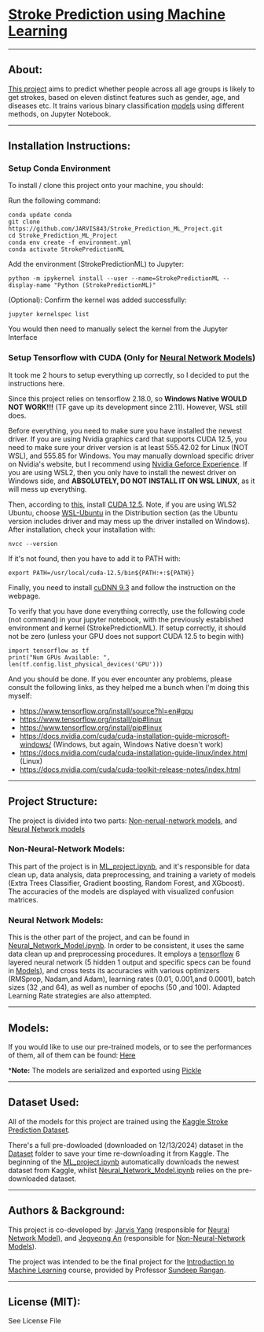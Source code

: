 [Stroke Prediction using Machine Learning](https://github.com/JARVIS843/Stroke_Prediction_ML_Project)
=========================================
---
## About:
[This project](https://github.com/JARVIS843/Stroke_Prediction_ML_Project) aims to predict whether people across all age groups is likely to get strokes, based on eleven distinct features such as gender, age, and diseases etc. It trains various binary classification  [models](#models) using different methods, on Jupyter Notebook.

--- 
## Installation Instructions:

### Setup Conda Environment
To install / clone this project onto your machine, you should:

Run the following command:
```
conda update conda
git clone https://github.com/JARVIS843/Stroke_Prediction_ML_Project.git
cd Stroke_Prediction_ML_Project
conda env create -f environment.yml
conda activate StrokePredictionML
```

Add the environment (StrokePredictionML) to Jupyter:
```
python -m ipykernel install --user --name=StrokePredictionML --display-name "Python (StrokePredictionML)"
```

(Optional): Confirm the kernel was added successfully:
```
jupyter kernelspec list
```
You would then need to manually select the kernel from the Jupyter Interface

### Setup Tensorflow with CUDA (Only for [Neural Network Models](#neural-network-models))
It took me 2 hours to setup everything up correctly, so I decided to put the instructions here.

Since this project relies on tensorflow 2.18.0, so **Windows Native WOULD NOT WORK!!!** (TF gave up its development since 2.11). However, WSL still does.

Before everything, you need to make sure you have installed the newest driver. If you are using Nvidia graphics card that supports CUDA 12.5, you need to make sure your driver version is at least 555.42.02 for Linux (NOT WSL), and 555.85 for Windows. You may manually download specific driver on Nvidia's website, but I recommend using [Nvidia Geforce Experience](https://www.nvidia.com/en-us/geforce/geforce-experience/download/). If you are using WSL2, then you only have to install the newest driver on Windows side, and **ABSOLUTELY, DO NOT INSTALL IT ON WSL LINUX**, as it will mess up everything.

Then, according to [this](https://www.tensorflow.org/install/source?hl=en#gpu), install [CUDA 12.5](https://developer.nvidia.com/cuda-12-5-0-download-archive?target_os=Linux). Note, if you are using WLS2 Ubuntu, choose [WSL-Ubuntu](https://developer.nvidia.com/cuda-12-5-0-download-archive?target_os=Linux&target_arch=x86_64&Distribution=WSL-Ubuntu&target_version=2.0) in the Distribution section (as the Ubuntu version includes driver and may mess up the driver installed on Windows). 
After installation, check your installation with:
```
nvcc --version
```
If it's not found, then you have to add it to PATH with:
```
export PATH=/usr/local/cuda-12.5/bin${PATH:+:${PATH}}
```


Finally, you need to install [cuDNN 9.3](https://developer.nvidia.com/cudnn-9-3-0-download-archive?target_os=Linux) and follow the instruction on the webpage.

To verify that you have done everything correctly, use the following code (not command) in your jupyter notebook, with the previously established environment and kernel (StrokePredictionML). If setup correctly, it should not be zero (unless your GPU does not support CUDA 12.5 to begin with)
```
import tensorflow as tf
print("Num GPUs Available: ", len(tf.config.list_physical_devices('GPU')))
```

And you should be done. If you ever encounter any problems, please consult the following links, as they helped me a bunch when I'm doing this myself:
* https://www.tensorflow.org/install/source?hl=en#gpu
* https://www.tensorflow.org/install/pip#linux
* https://www.tensorflow.org/install/pip#linux
* https://docs.nvidia.com/cuda/cuda-installation-guide-microsoft-windows/ (Windows, but again, Windows Native doesn't work)
* https://docs.nvidia.com/cuda/cuda-installation-guide-linux/index.html (Linux)
* https://docs.nvidia.com/cuda/cuda-toolkit-release-notes/index.html


---
## Project Structure:
The project is divided into two parts: [Non-nerual-network models](#non-neural-network-models), and [Neural Network models](#neural-network-models)

### Non-Neural-Network Models:
This part of the project is in [ML_project.ipynb](/ML_project.ipynb), and it's responsible for data clean up, data analysis, data preprocessing, and training a variety of models (Extra Trees Classifier, Gradient boosting, Random Forest, and XGboost). The accuracies of the models are displayed with visualized confusion matrices.

### Neural Network Models:
This is the other part of the project, and can be found in [Neural_Network_Model.ipynb](/Neural_Network_Model.ipynb). In order to be consistent, it uses the same data clean up and preprocessing procedures. It employs a [tensorflow](https://www.tensorflow.org/) 6 layered neural network (5 hidden 1 output and specific specs can be found in [Models](/Models/)), and cross tests its accuracies with various optimizers (RMSprop, Nadam,and Adam), learning rates (0.01, 0.001,and 0.0001), batch sizes (32 ,and 64), as well as number of epochs (50 ,and 100). Adapted Learning Rate strategies are also attempted.





---

## Models:

If you would like to use our pre-trained models, or to see the performances of them, all of them can be found: [Here](./Models/)



***Note:** The models are serialized and exported using [Pickle](https://docs.python.org/3/library/pickle.html)

---
## Dataset Used:

All of the models for this project are trained using the [Kaggle Stroke Prediction Dataset](https://www.kaggle.com/datasets/fedesoriano/stroke-prediction-dataset). 

There's a full pre-dowloaded (downloaded on 12/13/2024) dataset in the [Dataset](/Dataset/) folder to save your time re-downloading it from Kaggle. The beginning of the [ML_project.ipynb](/ML_project.ipynb) automatically downloads the newest dataset from Kaggle, whilst [Neural_Network_Model.ipynb](/Neural_Network_Model.ipynb) relies on the pre-downloaded dataset.

---
## Authors & Background:

This project is co-developed by: [Jarvis Yang](https://github.com/JARVIS843) (responsible for [Neural Network Model](#neural-network-models)), and [Jegyeong An](https://github.com/northbear99) (responsible for [Non-Neural-Network Models](#non-neural-network-models)).

The project was intended to be the final project for the [Introduction to Machine Learning](https://github.com/sdrangan/introml) course, provided by Professor [Sundeep Rangan](https://wireless.engineering.nyu.edu/sundeep-rangan/).

---
## License (MIT):

See License File
